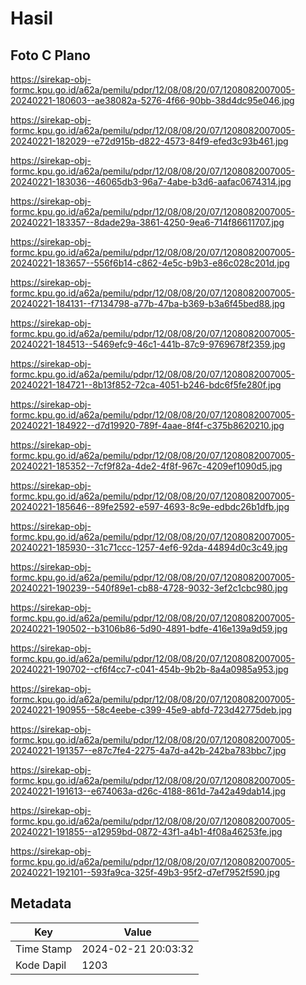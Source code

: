 # Hasil

## Foto C Plano

https://sirekap-obj-formc.kpu.go.id/a62a/pemilu/pdpr/12/08/08/20/07/1208082007005-20240221-180603--ae38082a-5276-4f66-90bb-38d4dc95e046.jpg

https://sirekap-obj-formc.kpu.go.id/a62a/pemilu/pdpr/12/08/08/20/07/1208082007005-20240221-182029--e72d915b-d822-4573-84f9-efed3c93b461.jpg

https://sirekap-obj-formc.kpu.go.id/a62a/pemilu/pdpr/12/08/08/20/07/1208082007005-20240221-183036--46065db3-96a7-4abe-b3d6-aafac0674314.jpg

https://sirekap-obj-formc.kpu.go.id/a62a/pemilu/pdpr/12/08/08/20/07/1208082007005-20240221-183357--8dade29a-3861-4250-9ea6-714f86611707.jpg

https://sirekap-obj-formc.kpu.go.id/a62a/pemilu/pdpr/12/08/08/20/07/1208082007005-20240221-183657--556f6b14-c862-4e5c-b9b3-e86c028c201d.jpg

https://sirekap-obj-formc.kpu.go.id/a62a/pemilu/pdpr/12/08/08/20/07/1208082007005-20240221-184131--f7134798-a77b-47ba-b369-b3a6f45bed88.jpg

https://sirekap-obj-formc.kpu.go.id/a62a/pemilu/pdpr/12/08/08/20/07/1208082007005-20240221-184513--5469efc9-46c1-441b-87c9-9769678f2359.jpg

https://sirekap-obj-formc.kpu.go.id/a62a/pemilu/pdpr/12/08/08/20/07/1208082007005-20240221-184721--8b13f852-72ca-4051-b246-bdc6f5fe280f.jpg

https://sirekap-obj-formc.kpu.go.id/a62a/pemilu/pdpr/12/08/08/20/07/1208082007005-20240221-184922--d7d19920-789f-4aae-8f4f-c375b8620210.jpg

https://sirekap-obj-formc.kpu.go.id/a62a/pemilu/pdpr/12/08/08/20/07/1208082007005-20240221-185352--7cf9f82a-4de2-4f8f-967c-4209ef1090d5.jpg

https://sirekap-obj-formc.kpu.go.id/a62a/pemilu/pdpr/12/08/08/20/07/1208082007005-20240221-185646--89fe2592-e597-4693-8c9e-edbdc26b1dfb.jpg

https://sirekap-obj-formc.kpu.go.id/a62a/pemilu/pdpr/12/08/08/20/07/1208082007005-20240221-185930--31c71ccc-1257-4ef6-92da-44894d0c3c49.jpg

https://sirekap-obj-formc.kpu.go.id/a62a/pemilu/pdpr/12/08/08/20/07/1208082007005-20240221-190239--540f89e1-cb88-4728-9032-3ef2c1cbc980.jpg

https://sirekap-obj-formc.kpu.go.id/a62a/pemilu/pdpr/12/08/08/20/07/1208082007005-20240221-190502--b3106b86-5d90-4891-bdfe-416e139a9d59.jpg

https://sirekap-obj-formc.kpu.go.id/a62a/pemilu/pdpr/12/08/08/20/07/1208082007005-20240221-190702--cf6f4cc7-c041-454b-9b2b-8a4a0985a953.jpg

https://sirekap-obj-formc.kpu.go.id/a62a/pemilu/pdpr/12/08/08/20/07/1208082007005-20240221-190955--58c4eebe-c399-45e9-abfd-723d42775deb.jpg

https://sirekap-obj-formc.kpu.go.id/a62a/pemilu/pdpr/12/08/08/20/07/1208082007005-20240221-191357--e87c7fe4-2275-4a7d-a42b-242ba783bbc7.jpg

https://sirekap-obj-formc.kpu.go.id/a62a/pemilu/pdpr/12/08/08/20/07/1208082007005-20240221-191613--e674063a-d26c-4188-861d-7a42a49dab14.jpg

https://sirekap-obj-formc.kpu.go.id/a62a/pemilu/pdpr/12/08/08/20/07/1208082007005-20240221-191855--a12959bd-0872-43f1-a4b1-4f08a46253fe.jpg

https://sirekap-obj-formc.kpu.go.id/a62a/pemilu/pdpr/12/08/08/20/07/1208082007005-20240221-192101--593fa9ca-325f-49b3-95f2-d7ef7952f590.jpg


## Metadata

| Key        | Value               |
| ---------- | ------------------- |
| Time Stamp | 2024-02-21 20:03:32 |
| Kode Dapil | 1203                |



